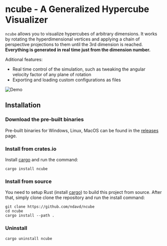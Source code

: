 # ncube - A Generalized Hypercube Visualizer

`ncube` allows you to visualize hypercubes of arbitrary dimensions.
It works by rotating the hyperdimensional vertices and applying a chain of perspective projections to them until the 3rd dimension is reached.
**Everything is generated in real time just from the dimension number.**

Aditional features:
- Real time control of the simulation, such as tweaking the angular velocity factor of any plane of rotation
- Exporting and loading custom configurations as files

![Demo](https://raw.githubusercontent.com/ndavd/ncube/main/.github/demo.gif)

## Installation

### Download the pre-built binaries
Pre-built binaries for Windows, Linux, MacOS can be found in the [releases](https://github.com/ndavd/ncube/releases) page.

### Install from crates.io
Install [cargo](https://doc.rust-lang.org/stable/cargo/) and run the command:
```
cargo install ncube
```

### Install from source
You need to setup Rust (install [cargo](https://doc.rust-lang.org/stable/cargo/)) to build this project from source.
After that, simply clone clone the repository and run the install command:
```
git clone https://github.com/ndavd/ncube
cd ncube
cargo install --path .
```

### Uninstall
```
cargo uninstall ncube
```
